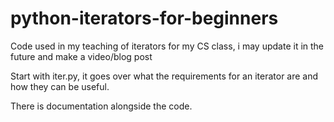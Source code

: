 # python-iterators-for-beginners
Code used in my teaching of iterators for my CS class, i may update it in the future and make a video/blog post

Start with iter.py, it goes over what the requirements for an iterator are and how they can be useful.

There is documentation alongside the code.
